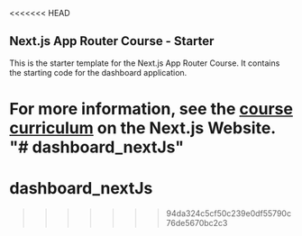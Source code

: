 <<<<<<< HEAD
## Next.js App Router Course - Starter

This is the starter template for the Next.js App Router Course. It contains the starting code for the dashboard application.

For more information, see the [course curriculum](https://nextjs.org/learn) on the Next.js Website.
"# dashboard_nextJs" 
=======
# dashboard_nextJs
>>>>>>> 94da324c5cf50c239e0df55790c76de5670bc2c3
